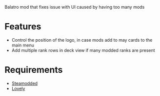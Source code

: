 Balatro mod that fixes issue with UI caused by having too many mods

# Features 
- Control the position of the logo, in case mods add to may cards to the main menu
- Add multiple rank rows in deck view if many modded ranks are present
# Requirements
- [Steamodded](https://github.com/Steamopollys/Steamodded)
- [Lovely](https://github.com/ethangreen-dev/lovely-injector)
